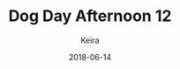 ---
title: 'Dog Day Afternoon 12'
alt: 'Mysteries of the Arcana'
date: '2018-06-14'
author: 'Keira'
artist: 'Keira'
chapter: 'None'
filler: false
---